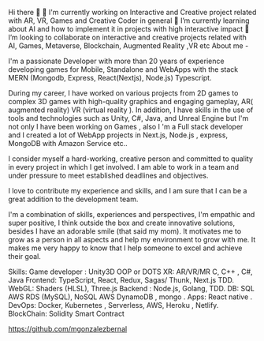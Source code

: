 Hi there 👋
🔭 I'm currently working on Interactive and Creative project related with AR, VR, Games and Creative Coder in general
🌱 I’m currently learning about AI and how to implement it in projects with high interactive impact
👯 I’m looking to collaborate on interactive and creative projects related with AI, Games, Metaverse, Blockchain, Augmented Reality ,VR etc
About me -

I'm a passionate Developer with more than 20 years of experience developing games for Mobile, Standalone and WebApps with the stack MERN (Mongodb, Express, React(Nextjs), Node.js) Typescript.

During my career, I have worked on various projects from 2D games to complex 3D games with high-quality graphics and engaging gameplay, AR( augmented reality) VR (virtual reality ). In addition, I have skills in the use of tools and technologies such as Unity, C#, Java, and Unreal Engine but I'm not only I have been working on Games , also I 'm a Full stack developer and I created a lot of WebApp projects in Next.js, Node.js , express, MongoDB with Amazon Service etc..

I consider myself a hard-working, creative person and committed to quality in every project in which I get involved. I am able to work in a team and under pressure to meet established deadlines and objectives.

I love to contribute my experience and skills, and I am sure that I can be a great addition to the development team.

I'm a combination of skills, experiences and perspectives, I'm empathic and super positive, I think outside the box and create innovative solutions, besides I have an adorable smile (that said my mom). It motivates me to grow as a person in all aspects and help my environment to grow with me. It makes me very happy to know that I help someone to excel and achieve their goal.

Skills: Game developer : Unity3D OOP or DOTS XR: AR/VR/MR C, C++ , C#, Java Frontend: TypeScript, React, Redux, Sagas/ Thunk, Next.js TDD. WebGL: Shaders (HLSL), Three.js Backend : Node.js, Golang, TDD. DB: SQL AWS RDS (MySQL), NoSQL AWS DynamoDB , mongo . Apps: React native . DevOps: Docker, Kubernetes , Serverless, AWS, Heroku , Netlify. BlockChain: Solidity Smart Contract

https://github.com/mgonzalezbernal
